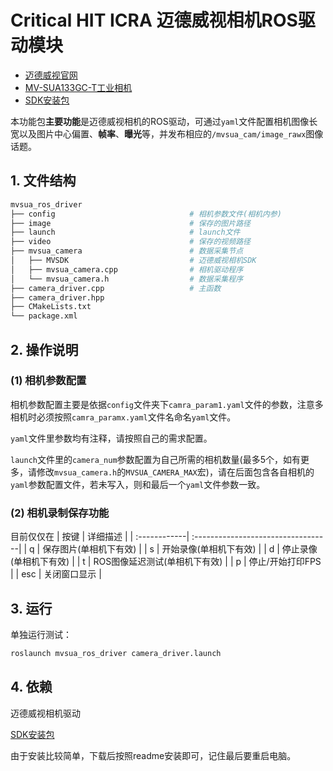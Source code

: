# Critical HIT ICRA 迈德威视相机ROS驱动模块

* [迈德威视官网](http://www.mindvision.com.cn/)
* [MV-SUA133GC-T工业相机](http://www.mindvision.com.cn/cpzx/info_7.aspx?itemid=1656&lcid=21)
* [SDK安装包](http://www.mindvision.com.cn/rjxz/list_12.aspx)

本功能包**主要功能**是迈德威视相机的ROS驱动，可通过`yaml`文件配置相机图像长宽以及图片中心偏置、**帧率**、**曝光**等，并发布相应的`/mvsua_cam/image_rawx`图像话题。

## 1. 文件结构
```bash
mvsua_ros_driver
├── config                              # 相机参数文件(相机内参)
├── image                               # 保存的图片路径
├── launch                              # launch文件
├── video                               # 保存的视频路径
├── mvsua_camera                        # 数据采集节点
│   ├── MVSDK                           # 迈德威视相机SDK
│   ├── mvsua_camera.cpp                # 相机驱动程序
│   └── mvsua_camera.h                  # 数据采集程序
├── camera_driver.cpp                   # 主函数
├── camera_driver.hpp
├── CMakeLists.txt
└── package.xml
```

## 2. 操作说明

### (1) 相机参数配置
相机参数配置主要是依据`config`文件夹下`camra_param1.yaml`文件的参数，注意多相机时必须按照`camra_paramx.yaml`文件名命名`yaml`文件。

`yaml`文件里参数均有注释，请按照自己的需求配置。

`launch`文件里的`camera_num`参数配置为自己所需的相机数量(最多5个，如有更多，请修改`mvsua_camera.h`的`MVSUA_CAMERA_MAX`宏)，请在后面包含各自相机的`yaml`参数配置文件，若未写入，则和最后一个`yaml`文件参数一致。

### (2) 相机录制保存功能
目前仅仅在
| 按键         | 详细描述                           |
| :------------| :----------------------------------|
| q            | 保存图片(单相机下有效)             |
| s            | 开始录像(单相机下有效)             |
| d            | 停止录像(单相机下有效)             |
| t            | ROS图像延迟测试(单相机下有效)      |
| p            | 停止/开始打印FPS                   |
| esc          | 关闭窗口显示                       |

## 3. 运行
单独运行测试：
```bash
roslaunch mvsua_ros_driver camera_driver.launch
```

## 4. 依赖
迈德威视相机驱动

[SDK安装包](http://www.mindvision.com.cn/rjxz/list_12.aspx)

由于安装比较简单，下载后按照readme安装即可，记住最后要重启电脑。